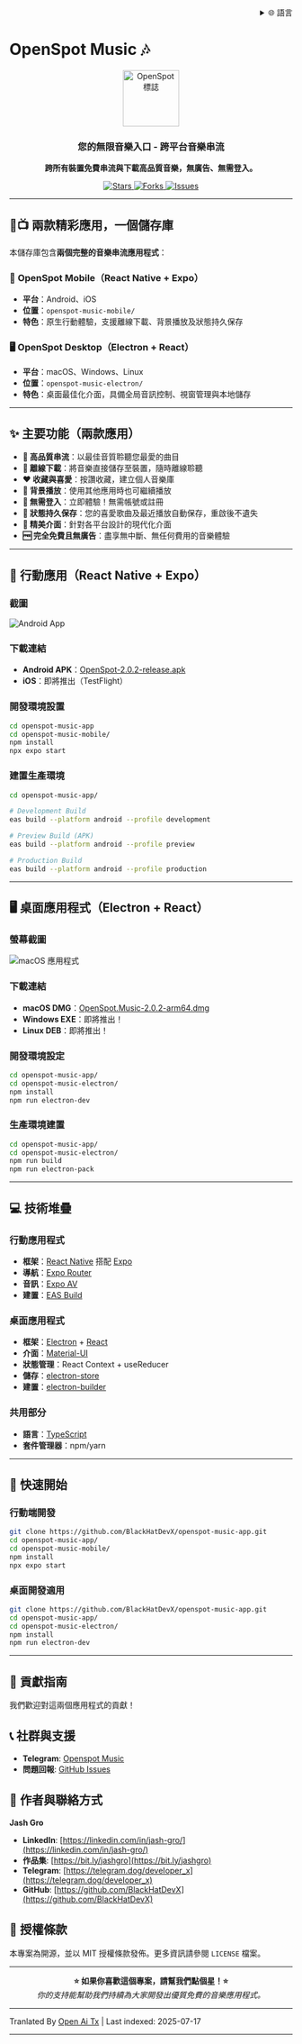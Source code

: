 <div align="right">
  <details>
    <summary >🌐 語言</summary>
    <div>
      <div align="center">
        <a href="https://openaitx.github.io/view.html?user=BlackHatDevX&project=openspot-music-app&lang=en">English</a>
        | <a href="https://openaitx.github.io/view.html?user=BlackHatDevX&project=openspot-music-app&lang=zh-CN">简体中文</a>
        | <a href="https://openaitx.github.io/view.html?user=BlackHatDevX&project=openspot-music-app&lang=zh-TW">繁體中文</a>
        | <a href="https://openaitx.github.io/view.html?user=BlackHatDevX&project=openspot-music-app&lang=ja">日本語</a>
        | <a href="https://openaitx.github.io/view.html?user=BlackHatDevX&project=openspot-music-app&lang=ko">한국어</a>
        | <a href="https://openaitx.github.io/view.html?user=BlackHatDevX&project=openspot-music-app&lang=hi">हिन्दी</a>
        | <a href="https://openaitx.github.io/view.html?user=BlackHatDevX&project=openspot-music-app&lang=th">ไทย</a>
        | <a href="https://openaitx.github.io/view.html?user=BlackHatDevX&project=openspot-music-app&lang=fr">Français</a>
        | <a href="https://openaitx.github.io/view.html?user=BlackHatDevX&project=openspot-music-app&lang=de">Deutsch</a>
        | <a href="https://openaitx.github.io/view.html?user=BlackHatDevX&project=openspot-music-app&lang=es">Español</a>
        | <a href="https://openaitx.github.io/view.html?user=BlackHatDevX&project=openspot-music-app&lang=it">Itapano</a>
        | <a href="https://openaitx.github.io/view.html?user=BlackHatDevX&project=openspot-music-app&lang=ru">Русский</a>
        | <a href="https://openaitx.github.io/view.html?user=BlackHatDevX&project=openspot-music-app&lang=pt">Português</a>
        | <a href="https://openaitx.github.io/view.html?user=BlackHatDevX&project=openspot-music-app&lang=nl">Nederlands</a>
        | <a href="https://openaitx.github.io/view.html?user=BlackHatDevX&project=openspot-music-app&lang=pl">Polski</a>
        | <a href="https://openaitx.github.io/view.html?user=BlackHatDevX&project=openspot-music-app&lang=ar">العربية</a>
        | <a href="https://openaitx.github.io/view.html?user=BlackHatDevX&project=openspot-music-app&lang=fa">فارسی</a>
        | <a href="https://openaitx.github.io/view.html?user=BlackHatDevX&project=openspot-music-app&lang=tr">Türkçe</a>
        | <a href="https://openaitx.github.io/view.html?user=BlackHatDevX&project=openspot-music-app&lang=vi">Tiếng Việt</a>
        | <a href="https://openaitx.github.io/view.html?user=BlackHatDevX&project=openspot-music-app&lang=id">Bahasa Indonesia</a>
      </div>
    </div>
  </details>
</div>

# OpenSpot Music 🎶

<p align="center">
 <img width="100" alt="OpenSpot 標誌" src="https://github.com/user-attachments/assets/9f56500d-d950-48c6-a362-bcbc74be88cb" />
</p>

<h3 align="center">您的無限音樂入口 - 跨平台音樂串流</h3>

<p align="center">
  <strong>跨所有裝置免費串流與下載高品質音樂，無廣告、無需登入。</strong>
</p>

<p align="center">
  <a href="https://github.com/BlackHatDevX/openspot-music-app/stargazers">
    <img src="https://img.shields.io/github/stars/BlackHatDevX/openspot-music-app?style=for-the-badge&color=ffd700" alt="Stars">
  </a>
  <a href="https://github.com/BlackHatDevX/openspot-music-app/network/members">
    <img src="https://img.shields.io/github/forks/BlackHatDevX/openspot-music-app?style=for-the-badge&color=84b4a3" alt="Forks">
  </a>
  <a href="https://github.com/BlackHatDevX/openspot-music-app/issues">
    <img src="https://img.shields.io/github/issues/BlackHatDevX/openspot-music-app?style=for-the-badge&color=f38ba8" alt="Issues">
  </a>
</p>

---

## 📱📺 兩款精彩應用，一個儲存庫

本儲存庫包含**兩個完整的音樂串流應用程式**：

### 🎵 **OpenSpot Mobile**（React Native + Expo）
- **平台**：Android、iOS
- **位置**：`openspot-music-mobile/`
- **特色**：原生行動體驗，支援離線下載、背景播放及狀態持久保存

### 🖥️ **OpenSpot Desktop**（Electron + React）
- **平台**：macOS、Windows、Linux
- **位置**：`openspot-music-electron/`
- **特色**：桌面最佳化介面，具備全局音訊控制、視窗管理與本地儲存

---

## ✨ 主要功能（兩款應用）

- **🎵 高品質串流**：以最佳音質聆聽您最愛的曲目
- **💾 離線下載**：將音樂直接儲存至裝置，隨時離線聆聽
- **❤️ 收藏與喜愛**：按讚收藏，建立個人音樂庫
- **🔄 背景播放**：使用其他應用時也可繼續播放
- **🚫 無需登入**：立即體驗！無需帳號或註冊
- **💾 狀態持久保存**：您的喜愛歌曲及最近播放自動保存，重啟後不遺失
- **🎨 精美介面**：針對各平台設計的現代化介面
- **🆓 完全免費且無廣告**：盡享無中斷、無任何費用的音樂體驗

---

## 📱 行動應用（React Native + Expo）

### 截圖

![Android App](https://github.com/user-attachments/assets/5a48d1e1-c862-4cea-9d0a-a29606ac5b74)

### 下載連結

- **Android APK**：[OpenSpot-2.0.2-release.apk](https://github.com/BlackHatDevX/openspot-music-app/releases/download/v2.0.2/OpenSpot-2.0.2-release.apk)
- **iOS**：即將推出（TestFlight）

### 開發環境設置


```bash
cd openspot-music-app
cd openspot-music-mobile/
npm install
npx expo start
```
### 建置生產環境


```bash
cd openspot-music-app/

# Development Build
eas build --platform android --profile development

# Preview Build (APK)
eas build --platform android --profile preview

# Production Build
eas build --platform android --profile production
```
---

## 🖥️ 桌面應用程式（Electron + React）

### 螢幕截圖

![macOS 應用程式](https://github.com/user-attachments/assets/1cb18d3f-4986-4eb2-9cd2-1b606fbf31db)

### 下載連結

- **macOS DMG**：[OpenSpot.Music-2.0.2-arm64.dmg](https://github.com/BlackHatDevX/openspot-music-app/releases/download/v2.0.2/OpenSpot.Music-2.0.2-arm64.dmg)
- **Windows EXE**：即將推出！
- **Linux DEB**：即將推出！

### 開發環境設定


```bash
cd openspot-music-app/
cd openspot-music-electron/
npm install
npm run electron-dev
```
### 生產環境建置


```bash
cd openspot-music-app/
cd openspot-music-electron/
npm run build
npm run electron-pack
```
---


## 💻 技術堆疊

### 行動應用程式
- **框架**：[React Native](https://reactnative.dev/) 搭配 [Expo](https://expo.dev/)
- **導航**：[Expo Router](https://expo.github.io/router/)
- **音訊**：[Expo AV](https://docs.expo.dev/versions/latest/sdk/av/)
- **建置**：[EAS Build](https://docs.expo.dev/build/introduction/)

### 桌面應用程式
- **框架**：[Electron](https://www.electronjs.org/) + [React](https://reactjs.org/)
- **介面**：[Material-UI](https://mui.com/)
- **狀態管理**：React Context + useReducer
- **儲存**：[electron-store](https://github.com/sindresorhus/electron-store)
- **建置**：[electron-builder](https://www.electron.build/)

### 共用部分
- **語言**：[TypeScript](https://www.typescriptlang.org/)
- **套件管理器**：npm/yarn

---

## 🚀 快速開始

### 行動端開發

```bash
git clone https://github.com/BlackHatDevX/openspot-music-app.git
cd openspot-music-app/
cd openspot-music-mobile/
npm install
npx expo start
```
### 桌面開發適用

```bash
git clone https://github.com/BlackHatDevX/openspot-music-app.git
cd openspot-music-app/
cd openspot-music-electron/
npm install
npm run electron-dev
```
---

## 🤝 貢獻指南

我們歡迎對這兩個應用程式的貢獻！
## 📞 社群與支援

- **Telegram**: [Openspot Music](https://telegram.dog/Openspot_Music)
- **問題回報**: [GitHub Issues](https://github.com/BlackHatDevX/openspot-music-app/issues)

## 👤 作者與聯絡方式

**Jash Gro**

- **LinkedIn**: [https://linkedin.com/in/jash-gro/](https://linkedin.com/in/jash-gro/)
- **作品集**: [https://bit.ly/jashgro](https://bit.ly/jashgro)
- **Telegram**: [https://telegram.dog/deveIoper_x](https://telegram.dog/deveIoper_x)
- **GitHub**: [https://github.com/BlackHatDevX](https://github.com/BlackHatDevX)

## 📄 授權條款

本專案為開源，並以 MIT 授權條款發佈。更多資訊請參閱 `LICENSE` 檔案。

---

<p align="center">
  <strong>⭐ 如果你喜歡這個專案，請幫我們點個星！⭐</strong>
  <br />
  <em>你的支持能幫助我們持續為大家開發出優質免費的音樂應用程式。</em>
</p> 



---

Tranlated By [Open Ai Tx](https://github.com/OpenAiTx/OpenAiTx) | Last indexed: 2025-07-17

---